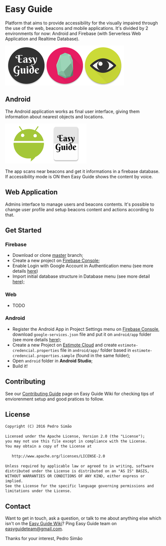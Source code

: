 # Easy Guide
Platform that aims to provide accessibility for the visually impaired through the use of the web, beacons and mobile applications. It's divided by 2 environments for now: Android and Firebase (with Serverless Web Application and Realtime Database).

![Icons Easy Guide](assets/icons_easyguide.png)


## Android
The Android application works as final user interface, giving them information about nearest objects and locations.

![Android and App Icon](assets/android_logoapp.png)

The app scans near beacons and get it informations in a firebase database. If accessibility mode is ON then Easy Guide shows the content by voice.


## Web Application
Admins interface to manage users and beacons contents.
It's possible to change user profile and setup beacons content and actions according to that.


## Get Started

### Firebase
 - Download or clone [master](https://github.com/pedroartsimao/easyguide/tree/master) branch;
 - Create a new project on [Firebase Console](https://console.firebase.google.com/);
 - Enable Login with Google Account in Authentication menu (see more details [here](https://firebase.google.com/docs/auth/))
 - Import initial database structure in Database menu (see more detail [here](https://firebase.google.com/docs/database/));

### Web
- TODO

### Android
 - Register the Android App in Project Settings menu on [Firebase Console](https://console.firebase.google.com/), download `google-services.json` file and put it on `android/app` folder (see more details [here](https://firebase.google.com/docs/android/setup));
 - Create a new Project on [Estimote Cloud](https://cloud.estimote.com/#/apps) and create `estimote-credencial.properties` file in `android/app/` folder based in `estimote-credencial.properties.sample` (found in the same folder);
 - Open `android` folder in **Android Studio**;
 - Build it!


## Contributing
See our [Contributing Guide](https://github.com/pedroartsimao/easyguide/wiki/1.-Guide:-Contributing) page on Easy Guide Wiki for checking tips of enviorenment setup and good pratices to follow.


## License
```
Copyright (C) 2016 Pedro Simão

Licensed under the Apache License, Version 2.0 (the "License");
you may not use this file except in compliance with the License.
You may obtain a copy of the License at

   http://www.apache.org/licenses/LICENSE-2.0

Unless required by applicable law or agreed to in writing, software
distributed under the License is distributed on an "AS IS" BASIS,
WITHOUT WARRANTIES OR CONDITIONS OF ANY KIND, either express or implied.
See the License for the specific language governing permissions and
limitations under the License.
```


## Contact
Want to get in touch, ask a question, or talk to me about anything else which isn't on the [Easy Guide Wiki](https://github.com/pedroartsimao/easyguide/wiki)? Ping Easy Guide team on <easyguideteam@gmail.com>.

Thanks for your interest, Pedro Simão

